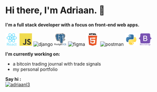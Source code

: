 # Hi there, I'm Adriaan. 👋


#### I'm a full stack developer with a focus on front-end web apps. 




  <div> <img src="https://raw.githubusercontent.com/devicons/devicon/master/icons/react/react-original-wordmark.svg" alt="react" width="40" height="40"/>
      <img src="https://raw.githubusercontent.com/devicons/devicon/master/icons/javascript/javascript-original.svg" alt="javascript" width="40" height="40"/>   
<img src="https://cdn.worldvectorlogo.com/logos/django.svg" alt="django" width="40" height="40"/> 
         <img src="https://raw.githubusercontent.com/devicons/devicon/master/icons/postgresql/postgresql-original-wordmark.svg" alt="postgresql" width="40" height="40"/>
<img src="https://www.vectorlogo.zone/logos/figma/figma-icon.svg" alt="figma" width="40" height="40"/> 
<img src="https://raw.githubusercontent.com/devicons/devicon/master/icons/html5/html5-original-wordmark.svg" alt="html5" width="40" height="40"/> 
<img src="https://www.vectorlogo.zone/logos/getpostman/getpostman-icon.svg" alt="postman" width="40" height="40"/> 
<img src="https://raw.githubusercontent.com/devicons/devicon/master/icons/python/python-original.svg" alt="python" width="40" height="40"/> 
      <img src="https://raw.githubusercontent.com/devicons/devicon/master/icons/bootstrap/bootstrap-plain-wordmark.svg" alt="bootstrap" width="40" height="40"/>

  
  
**I'm currently working on:**

- a bitcoin trading journal with trade signals
- my personal portfolio 

**Say hi :**  
  <a href="https://twitter.com/adriaanl3" target="blank"><img src="https://img.shields.io/twitter/follow/adriaanl3?logo=twitter&style=for-the-badge" alt="adriaanl3" /></a> 





